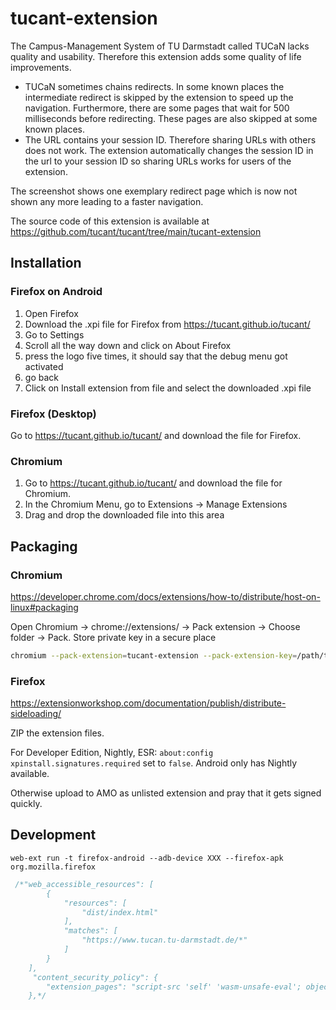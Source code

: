 # tucant-extension

The Campus-Management System of TU Darmstadt called TUCaN lacks quality and usability. Therefore this extension adds some quality of life improvements.

* TUCaN sometimes chains redirects. In some known places the intermediate redirect is skipped by the extension to speed up the navigation. Furthermore, there are some pages that wait for 500 milliseconds before redirecting. These pages are also skipped at some known places.
* The URL contains your session ID. Therefore sharing URLs with others does not work. The extension automatically changes the session ID in the url to your session ID so sharing URLs works for users of the extension.

The screenshot shows one exemplary redirect page which is now not shown any more leading to a faster navigation.

The source code of this extension is available at https://github.com/tucant/tucant/tree/main/tucant-extension

## Installation

### Firefox on Android

1. Open Firefox
2. Download the .xpi file for Firefox from https://tucant.github.io/tucant/
2. Go to Settings
3. Scroll all the way down and click on About Firefox
3. press the logo five times, it should say that the debug menu got activated
4. go back
5. Click on Install extension from file and select the downloaded .xpi file

### Firefox (Desktop)

Go to https://tucant.github.io/tucant/ and download the file for Firefox.

### Chromium

1. Go to https://tucant.github.io/tucant/ and download the file for Chromium.
2. In the Chromium Menu, go to Extensions -> Manage Extensions
3. Drag and drop the downloaded file into this area

## Packaging

### Chromium

https://developer.chrome.com/docs/extensions/how-to/distribute/host-on-linux#packaging

Open Chromium -> chrome://extensions/ -> Pack extension -> Choose folder -> Pack. Store private key in a secure place

```bash
chromium --pack-extension=tucant-extension --pack-extension-key=/path/to/tucant-extension.pem
```

### Firefox

https://extensionworkshop.com/documentation/publish/distribute-sideloading/

ZIP the extension files.

For Developer Edition, Nightly, ESR: `about:config` `xpinstall.signatures.required` set to `false`.
Android only has Nightly available.

Otherwise upload to AMO as unlisted extension and pray that it gets signed quickly.

## Development

```
web-ext run -t firefox-android --adb-device XXX --firefox-apk org.mozilla.firefox
```

```javascript
 /*"web_accessible_resources": [
        {
            "resources": [
                "dist/index.html"
            ],
            "matches": [
                "https://www.tucan.tu-darmstadt.de/*"
            ]
        }
    ],
     "content_security_policy": {
        "extension_pages": "script-src 'self' 'wasm-unsafe-eval'; object-src 'self';"
    },*/
```
